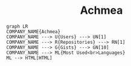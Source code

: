 <h1 align="center">Achmea</h1>

```mermaid
graph LR
COMPANY_NAME{Achmea}
COMPANY_NAME ---> U{Users} ---> UN[1]
COMPANY_NAME ---> R{Repositories} ---> RN[1]
COMPANY_NAME ---> G{Gists} ---> GN[10]
COMPANY_NAME ---> ML{Most Used<br>Languages}
ML --> HTML[HTML]
```
